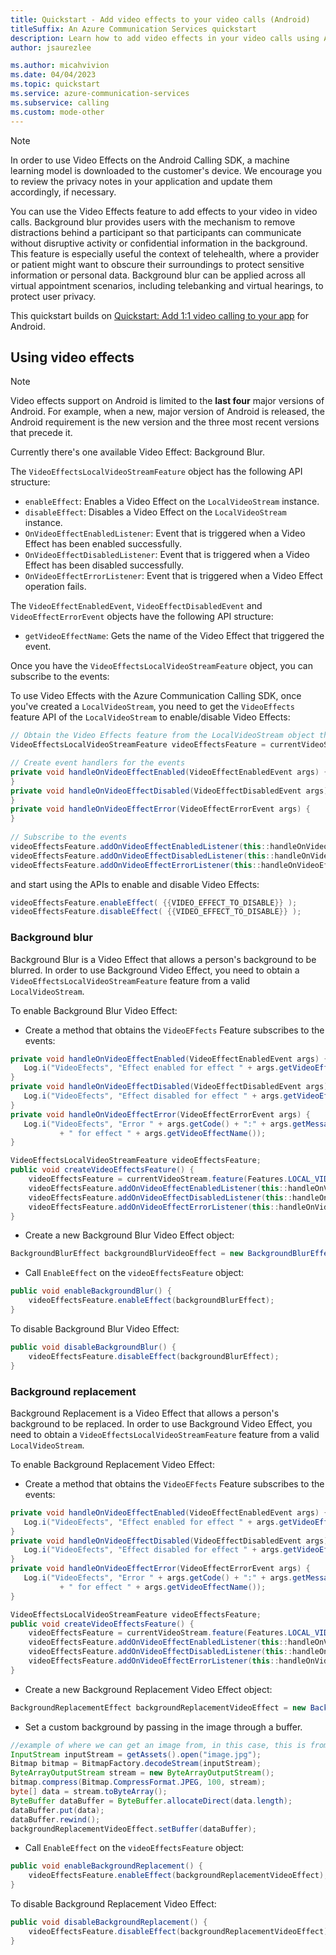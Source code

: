```yaml
---
title: Quickstart - Add video effects to your video calls (Android)
titleSuffix: An Azure Communication Services quickstart
description: Learn how to add video effects in your video calls using Azure Communication Services.
author: jsaurezlee

ms.author: micahvivion
ms.date: 04/04/2023
ms.topic: quickstart
ms.service: azure-communication-services
ms.subservice: calling
ms.custom: mode-other
---
```


> [!Note]
> In order to use Video Effects on the Android Calling SDK, a machine learning model is downloaded to the customer's device. We encourage you to review the privacy notes in your application and update them accordingly, if necessary.

You can use the Video Effects feature to add effects to your video in video calls. Background blur provides users with the mechanism to remove distractions behind a participant so that participants can communicate without disruptive activity or confidential information in the background. This feature is especially useful the context of telehealth, where a provider or patient might want to obscure their surroundings to protect sensitive information or personal data. Background blur can be applied across all virtual appointment scenarios, including telebanking and virtual hearings, to protect user privacy.

This quickstart builds on [Quickstart: Add 1:1 video calling to your app](../../get-started-with-video-calling.md?pivots=platform-android) for Android.

## Using video effects

> [!Note]
> Video effects support on Android is limited to the **last four** major versions of Android. For example, when a new, major version of Android is released, the Android requirement is the new version and the three most recent versions that precede it.

Currently there's one available Video Effect: Background Blur.

The `VideoEffectsLocalVideoStreamFeature` object has the following API structure:

- `enableEffect`: Enables a Video Effect on the `LocalVideoStream` instance.
- `disableEffect`: Disables a Video Effect on the `LocalVideoStream` instance.
- `OnVideoEffectEnabledListener`: Event that is triggered when a Video Effect has been enabled successfully.
- `OnVideoEffectDisabledListener`: Event that is triggered when a Video Effect has been disabled successfully.
- `OnVideoEffectErrorListener`: Event that is triggered when a Video Effect operation fails.

The `VideoEffectEnabledEvent`, `VideoEffectDisabledEvent` and `VideoEffectErrorEvent` objects have the following API structure:

 - `getVideoEffectName`: Gets the name of the Video Effect that triggered the event.

Once you have the `VideoEffectsLocalVideoStreamFeature` object, you can subscribe to the events:

To use Video Effects with the Azure Communication Calling SDK, once you've created a `LocalVideoStream`, you need to get the `VideoEffects` feature API of the `LocalVideoStream` to enable/disable Video Effects:

```java
// Obtain the Video Effects feature from the LocalVideoStream object that is sending the video.
VideoEffectsLocalVideoStreamFeature videoEffectsFeature = currentVideoStream.feature(Features.LOCAL_VIDEO_EFFECTS);
```

```java
// Create event handlers for the events
private void handleOnVideoEffectEnabled(VideoEffectEnabledEvent args) {
}
private void handleOnVideoEffectDisabled(VideoEffectDisabledEvent args) {
}
private void handleOnVideoEffectError(VideoEffectErrorEvent args) {
}
 
// Subscribe to the events
videoEffectsFeature.addOnVideoEffectEnabledListener(this::handleOnVideoEffectEnabled);
videoEffectsFeature.addOnVideoEffectDisabledListener(this::handleOnVideoEffectDisabled);
videoEffectsFeature.addOnVideoEffectErrorListener(this::handleOnVideoEffectError);
```

and start using the APIs to enable and disable Video Effects:

```java
videoEffectsFeature.enableEffect( {{VIDEO_EFFECT_TO_DISABLE}} );
videoEffectsFeature.disableEffect( {{VIDEO_EFFECT_TO_DISABLE}} );
```

### Background blur

Background Blur is a Video Effect that allows a person's background to be blurred. In order to use Background Video Effect, you need to obtain a `VideoEffectsLocalVideoStreamFeature` feature from a valid `LocalVideoStream`.

To enable Background Blur Video Effect:

- Create a method that obtains the `VideoEFfects` Feature subscribes to the events:

```java
private void handleOnVideoEffectEnabled(VideoEffectEnabledEvent args) {
   Log.i("VideoEfects", "Effect enabled for effect " + args.getVideoEffectName());
}
private void handleOnVideoEffectDisabled(VideoEffectDisabledEvent args) {
   Log.i("VideoEfects", "Effect disabled for effect " + args.getVideoEffectName());
}
private void handleOnVideoEffectError(VideoEffectErrorEvent args) {
   Log.i("VideoEfects", "Error " + args.getCode() + ":" + args.getMessage()
           + " for effect " + args.getVideoEffectName());
}

VideoEffectsLocalVideoStreamFeature videoEffectsFeature;
public void createVideoEffectsFeature() {
    videoEffectsFeature = currentVideoStream.feature(Features.LOCAL_VIDEO_EFFECTS);
    videoEffectsFeature.addOnVideoEffectEnabledListener(this::handleOnVideoEffectEnabled);
    videoEffectsFeature.addOnVideoEffectDisabledListener(this::handleOnVideoEffectDisabled);
    videoEffectsFeature.addOnVideoEffectErrorListener(this::handleOnVideoEffectError);
}

```

- Create a new Background Blur Video Effect object:

```java
BackgroundBlurEffect backgroundBlurVideoEffect = new BackgroundBlurEffect();
```

- Call `EnableEffect` on the `videoEffectsFeature` object:

```java
public void enableBackgroundBlur() {
    videoEffectsFeature.enableEffect(backgroundBlurEffect);
}
```

To disable Background Blur Video Effect:

```java
public void disableBackgroundBlur() {
    videoEffectsFeature.disableEffect(backgroundBlurEffect);
}
```

### Background replacement

Background Replacement is a Video Effect that allows a person's background to be replaced. In order to use Background Video Effect, you need to obtain a `VideoEffectsLocalVideoStreamFeature` feature from a valid `LocalVideoStream`.

To enable Background Replacement Video Effect:

- Create a method that obtains the `VideoEFfects` Feature subscribes to the events:

```java
private void handleOnVideoEffectEnabled(VideoEffectEnabledEvent args) {
   Log.i("VideoEfects", "Effect enabled for effect " + args.getVideoEffectName());
}
private void handleOnVideoEffectDisabled(VideoEffectDisabledEvent args) {
   Log.i("VideoEfects", "Effect disabled for effect " + args.getVideoEffectName());
}
private void handleOnVideoEffectError(VideoEffectErrorEvent args) {
   Log.i("VideoEfects", "Error " + args.getCode() + ":" + args.getMessage()
           + " for effect " + args.getVideoEffectName());
}

VideoEffectsLocalVideoStreamFeature videoEffectsFeature;
public void createVideoEffectsFeature() {
    videoEffectsFeature = currentVideoStream.feature(Features.LOCAL_VIDEO_EFFECTS);
    videoEffectsFeature.addOnVideoEffectEnabledListener(this::handleOnVideoEffectEnabled);
    videoEffectsFeature.addOnVideoEffectDisabledListener(this::handleOnVideoEffectDisabled);
    videoEffectsFeature.addOnVideoEffectErrorListener(this::handleOnVideoEffectError);
}

```

- Create a new Background Replacement Video Effect object:

```java
BackgroundReplacementEffect backgroundReplacementVideoEffect = new BackgroundReplacementEffect();
```

- Set a custom background by passing in the image through a buffer.

```java
//example of where we can get an image from, in this case, this is from assets in Android folder
InputStream inputStream = getAssets().open("image.jpg");
Bitmap bitmap = BitmapFactory.decodeStream(inputStream);
ByteArrayOutputStream stream = new ByteArrayOutputStream();
bitmap.compress(Bitmap.CompressFormat.JPEG, 100, stream);
byte[] data = stream.toByteArray();
ByteBuffer dataBuffer = ByteBuffer.allocateDirect(data.length);
dataBuffer.put(data);
dataBuffer.rewind();
backgroundReplacementVideoEffect.setBuffer(dataBuffer);
```

- Call `EnableEffect` on the `videoEffectsFeature` object:

```java
public void enableBackgroundReplacement() {
    videoEffectsFeature.enableEffect(backgroundReplacementVideoEffect);
}
```

To disable Background Replacement Video Effect:

```java
public void disableBackgroundReplacement() {
    videoEffectsFeature.disableEffect(backgroundReplacementVideoEffect);
}
```
